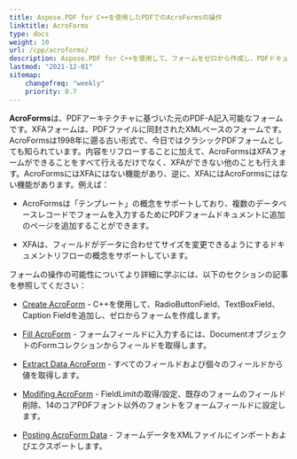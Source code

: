 ```yaml
---
title: Aspose.PDF for C++を使用したPDFでのAcroFormsの操作
linktitle: AcroForms
type: docs
weight: 10
url: /cpp/acroforms/
description: Aspose.PDF for C++を使用して、フォームをゼロから作成し、PDFドキュメントのフォームフィールドに入力し、フォームからデータを抽出し、既存のフォームにフィールドを追加または削除することができます。
lastmod: "2021-12-01"
sitemap:
    changefreq: "weekly"
    priority: 0.7
---
```


**AcroForms**は、PDFアーキテクチャに基づいた元のPDF-A記入可能なフォームです。XFAフォームは、PDFファイルに同封されたXMLベースのフォームです。AcroFormsは1998年に遡る古い形式で、今日ではクラシックPDFフォームとしても知られています。内容をリフローすることに加えて、AcroFormsはXFAフォームができることをすべて行えるだけでなく、XFAができない他のことも行えます。AcroFormsにはXFAにはない機能があり、逆に、XFAにはAcroFormsにはない機能があります。例えば：

- AcroFormsは「テンプレート」の概念をサポートしており、複数のデータベースレコードでフォームを入力するためにPDFフォームドキュメントに追加のページを追加することができます。

- XFAは、フィールドがデータに合わせてサイズを変更できるようにするドキュメントリフローの概念をサポートしています。

フォームの操作の可能性についてより詳細に学ぶには、以下のセクションの記事を参照してください：

- [Create AcroForm](/pdf/cpp/create-form/) - C++を使用して、RadioButtonField、TextBoxField、Caption Fieldを追加し、ゼロからフォームを作成します。

- [Fill AcroForm](/pdf/cpp/fill-form/) - フォームフィールドに入力するには、DocumentオブジェクトのFormコレクションからフィールドを取得します。

- [Extract Data AcroForm](/pdf/cpp/extract-form/) - すべてのフィールドおよび個々のフィールドから値を取得します。

- [Modifing AcroForm](/pdf/cpp/modifing-form/) - FieldLimitの取得/設定、既存のフォームのフィールド削除、14のコアPDFフォント以外のフォントをフォームフィールドに設定します。

- [Posting AcroForm Data](/pdf/cpp/posting-acroform-data/) - フォームデータをXMLファイルにインポートおよびエクスポートします。